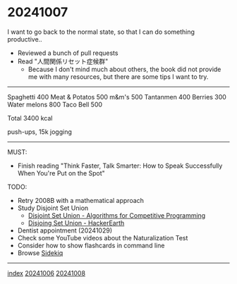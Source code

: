 <head><meta name="viewport" content="width=device-width, initial-scale=1.0, user-scalable=yes" /><meta charset="UTF-8"></head>

# 20241007

I want to go back to the normal state, so that I can do something productive..

- Reviewed a bunch of pull requests
- Read "人間関係リセット症候群"
	- Because I don\'t mind much about others, the book did not provide me with many resources, but there are some tips I want to try.

---

Spaghetti 400
Meat & Potatos 500
m&m\'s 500
Tantanmen 400
Berries 300
Water melons 800
Taco Bell 500

Total 3400 kcal

push-ups, 15k jogging

---

MUST:

- Finish reading "Think Faster, Talk Smarter: How to Speak Successfully When You're Put on the Spot"

TODO:

- Retry 2008B with a mathematical approach
- Study Disjoint Set Union
	- [Disjoint Set Union - Algorithms for Competitive Programming](https://cp-algorithms.com/data_structures/disjoint_set_union.html)
	- [Disjoing Set Union - HackerEarth](https://www.hackerearth.com/practice/notes/abhinav92003/disjoint-set-union/)
- Dentist appointment (20241029)
- Check some YouTube videos about the Naturalization Test
- Consider how to show flashcards in command line
- Browse [Sidekiq](https://sidekiq.org/)

---

[index](../../index.html)
[20241006](20241006.html)
[20241008](20241008.html)

